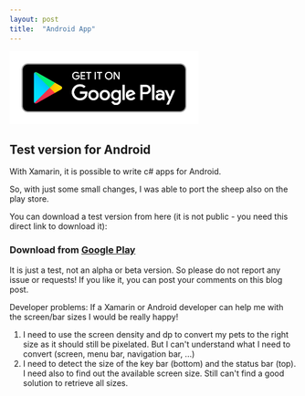 ```yaml
---
layout: post
title:  "Android App"
---
```


<img src='https://github.com/Adrianotiger/desktopPet/raw/master/_posts/googleplay.png' height='128px' />

<h2>Test version for Android</h2>

With Xamarin, it is possible to write c# apps for Android.

So, with just some small changes, I was able to port the sheep also on the play store.

You can download a test version from here (it is not public - you need this direct link to download it):  
<h3>Download from <a href='https://play.google.com/store/apps/details?id=ch.petrucci.androsheep'>Google Play</a></h3>

It is just a test, not an alpha or beta version. So please do not report any issue or requests! 
If you like it, you can post your comments on this blog post.

Developer problems:
If a Xamarin or Android developer can help me with the screen/bar sizes I would be really happy! 
1. I need to use the screen density and dp to convert my pets to the right size as it should still be pixelated. But I can't understand what I need to convert (screen, menu bar, navigation bar, ...)
2. I need to detect the size of the key bar (bottom) and the status bar (top). I need also to find out the available screen size. Still can't find a good solution to retrieve all sizes.

